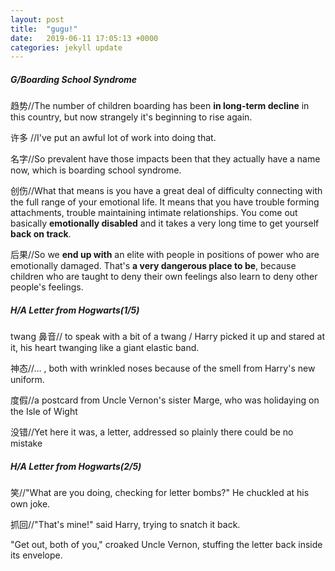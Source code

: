 ```yaml
---
layout: post
title:  "gugu!"
date:   2019-06-11 17:05:13 +0000
categories: jekyll update
---
```


##### G/Boarding School Syndrome

趋势//The number of children boarding has been **in long-term decline** in this country, but now strangely it's beginning to rise again.

许多 //I've put an awful lot of work into doing that.

名字//So prevalent have those impacts been that they actually have a name now, which is boarding school syndrome.

创伤//What that means is you have a great deal of difficulty connecting with the full range of your emotional life. It means that you have trouble forming attachments, trouble maintaining intimate relationships. You come out basically **emotionally disabled** and it takes a very long time to get yourself **back on track**.

后果//So we **end up with** an elite with people in positions of power who are emotionally damaged. That's **a very dangerous place to be**, because children who are taught to deny their own feelings also learn to deny other people's feelings.

##### H/A Letter from Hogwarts(1/5)

twang 鼻音// to speak with a bit of a twang / Harry picked it up and stared at it, his heart twanging like a giant elastic band. 

神态//… , both with wrinkled noses because of the smell from Harry's new uniform.

度假//a postcard from Uncle Vernon's sister Marge, who was holidaying on the Isle of Wight

没错//Yet here it was, a letter, addressed so plainly there could be no mistake

##### H/A Letter from Hogwarts(2/5)

笑//"What are you doing, checking for letter bombs?" He chuckled at his own joke.

抓回//"That's mine!" said Harry, trying to snatch it back.

"Get out, both of you," croaked Uncle Vernon, stuffing the letter back inside its envelope.

